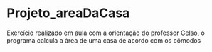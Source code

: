 # Projeto_areaDaCasa
Exercício realizado em aula com a orientação do professor [Celso](https://github.com/celsofurtado), o programa calcula a área de uma casa de acordo com os cômodos 
